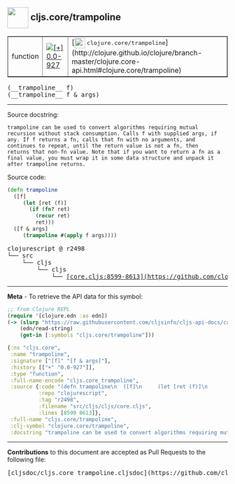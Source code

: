 ## <img width="48px" valign="middle" src="http://i.imgur.com/Hi20huC.png"> cljs.core/trampoline

 <table border="1">
<tr>

<td>function</td>
<td><a href="https://github.com/cljsinfo/cljs-api-docs/tree/0.0-927"><img valign="middle" alt="[+] 0.0-927" src="https://img.shields.io/badge/+-0.0--927-lightgrey.svg"></a> </td>
<td>
[<img height="24px" valign="middle" src="http://i.imgur.com/1GjPKvB.png"> <samp>clojure.core/trampoline</samp>](http://clojure.github.io/clojure/branch-master/clojure.core-api.html#clojure.core/trampoline)
</td>
</tr>
</table>

 <samp>
(__trampoline__ f)<br>
</samp>
 <samp>
(__trampoline__ f & args)<br>
</samp>

---




Source docstring:

```
trampoline can be used to convert algorithms requiring mutual
recursion without stack consumption. Calls f with supplied args, if
any. If f returns a fn, calls that fn with no arguments, and
continues to repeat, until the return value is not a fn, then
returns that non-fn value. Note that if you want to return a fn as a
final value, you must wrap it in some data structure and unpack it
after trampoline returns.
```

Source code:

```clj
(defn trampoline
  ([f]
     (let [ret (f)]
       (if (fn? ret)
         (recur ret)
         ret)))
  ([f & args]
     (trampoline #(apply f args))))
```

 <pre>
clojurescript @ r2498
└── src
    └── cljs
        └── cljs
            └── <ins>[core.cljs:8599-8613](https://github.com/clojure/clojurescript/blob/r2498/src/cljs/cljs/core.cljs#L8599-L8613)</ins>
</pre>


---

__Meta__ - To retrieve the API data for this symbol:

```clj
;; from Clojure REPL
(require '[clojure.edn :as edn])
(-> (slurp "https://raw.githubusercontent.com/cljsinfo/cljs-api-docs/catalog/cljs-api.edn")
    (edn/read-string)
    (get-in [:symbols "cljs.core/trampoline"]))
```

```clj
{:ns "cljs.core",
 :name "trampoline",
 :signature ["[f]" "[f & args]"],
 :history [["+" "0.0-927"]],
 :type "function",
 :full-name-encode "cljs.core_trampoline",
 :source {:code "(defn trampoline\n  ([f]\n     (let [ret (f)]\n       (if (fn? ret)\n         (recur ret)\n         ret)))\n  ([f & args]\n     (trampoline #(apply f args))))",
          :repo "clojurescript",
          :tag "r2498",
          :filename "src/cljs/cljs/core.cljs",
          :lines [8599 8613]},
 :full-name "cljs.core/trampoline",
 :clj-symbol "clojure.core/trampoline",
 :docstring "trampoline can be used to convert algorithms requiring mutual\nrecursion without stack consumption. Calls f with supplied args, if\nany. If f returns a fn, calls that fn with no arguments, and\ncontinues to repeat, until the return value is not a fn, then\nreturns that non-fn value. Note that if you want to return a fn as a\nfinal value, you must wrap it in some data structure and unpack it\nafter trampoline returns."}

```

---

__Contributions__ to this document are accepted as Pull Requests to the following file:

 <pre>
[cljsdoc/cljs.core_trampoline.cljsdoc](https://github.com/cljsinfo/cljs-api-docs/blob/master/cljsdoc/cljs.core_trampoline.cljsdoc)
</pre>

